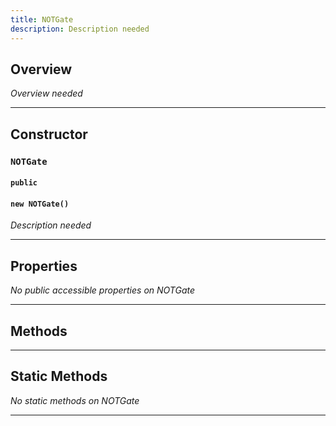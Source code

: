 ```yaml
---
title: NOTGate
description: Description needed
---
```



## Overview
*Overview needed*

---


## Constructor

### `NOTGate`
#### `public`
#### `new NOTGate()`
*Description needed*

---


## Properties

*No public accessible properties on NOTGate*

---


## Methods

---


## Static Methods

*No static methods on NOTGate*

---
